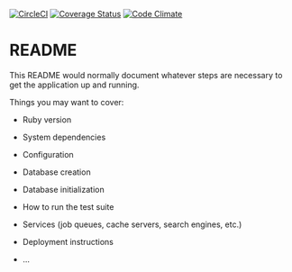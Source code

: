 [![CircleCI](https://circleci.com/gh/iamkhaya/matopo.svg?style=svg)](https://circleci.com/gh/iamkhaya/matopo)  [![Coverage Status](https://coveralls.io/repos/github/iamkhaya/matopo/badge.svg?branch=master)](https://coveralls.io/github/iamkhaya/matopo?branch=master) [![Code Climate](https://codeclimate.com/github/iamkhaya/matopo/badges/gpa.svg)](https://codeclimate.com/github/iamkhaya/matopo)

# README



This README would normally document whatever steps are necessary to get the
application up and running.

Things you may want to cover:

* Ruby version

* System dependencies

* Configuration

* Database creation

* Database initialization

* How to run the test suite

* Services (job queues, cache servers, search engines, etc.)

* Deployment instructions

* ...
